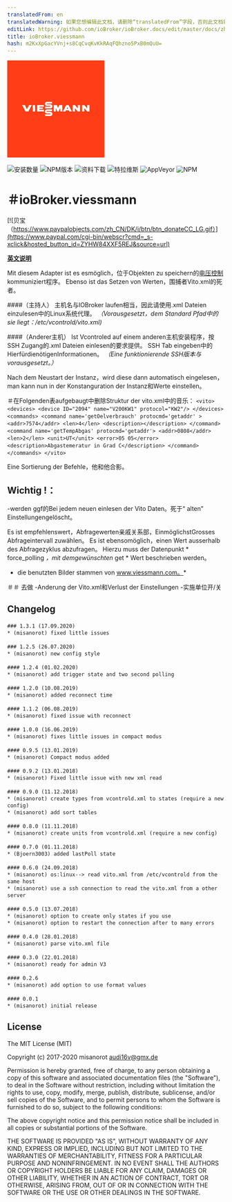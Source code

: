 ```yaml
---
translatedFrom: en
translatedWarning: 如果您想编辑此文档，请删除“translatedFrom”字段，否则此文档将再次自动翻译
editLink: https://github.com/ioBroker/ioBroker.docs/edit/master/docs/zh-cn/adapterref/iobroker.viessmann/README.md
title: ioBroker.viessmann
hash: m2KxXpGacYVnj+s8CqCvqKvKkRAqFQhzno5PxB0mQuU=
---
```

![商标](../../../en/adapterref/iobroker.viessmann/admin/viessmann.png)

![安装数量](http://iobroker.live/badges/viessmann-stable.svg)
![NPM版本](http://img.shields.io/npm/v/iobroker.viessmann.svg)
![资料下载](https://img.shields.io/npm/dm/iobroker.viessmann.svg)
![特拉维斯](http://img.shields.io/travis/misanorot/ioBroker.viessmann/master.svg)
![AppVeyor](https://ci.appveyor.com/api/projects/status/github/misanorot/ioBroker.viessmann?branch=master&svg=true)
![NPM](https://nodei.co/npm/iobroker.viessmann.png?downloads=true)

＃ioBroker.viessmann
=================

[![贝宝（https://www.paypalobjects.com/zh_CN/DK/i/btn/btn_donateCC_LG.gif）](https://www.paypal.com/cgi-bin/webscr?cmd=_s-xclick&hosted_button_id=ZYHW84XXF5REJ&source=url)

**[英文说明](https://github.com/misanorot/ioBroker.viessmann/blob/master/lib/Readme_en.md)**

Mit diesem Adapter ist es esmöglich，位于Objekten zu speichern的[电压控制](https://github.com/openv/vcontrold)kommuniziert程序。
Ebenso ist das Setzen von Werten，围捕者Vito.xml的死者。

####（主持人）
主机名与IOBroker laufen相当，因此请使用.xml Dateien einzulesen中的Linux系统代理。
*（Vorausgesetzt，dem Standard Pfad中的sie liegt：/etc/vcontrold/vito.xml)*

####（Anderer主机）
Ist Vcontroled auf einem anderen主机安装程序，按SSH Zugang的.xml Dateien einlesen的要求提供。
SSH Tab eingeben中的HierfürdienötigenInformationen。
*（Eine funktionierende SSH版本与vorausgesetzt。）*

Nach dem Neustart der Instanz，wird diese dann automatisch eingelesen，man kann nun in der Konstanguration der Instanz和Werte einstellen。

＃在Folgenden表aufgebaugt中删除Struktur der vito.xml中的音乐：
		```<vito>
			<devices>
				<device ID="2094" name="V200KW1" protocol="KW2"/>
			</devices>
			<commands>
				<command name='getOelverbrauch' protocmd='getaddr' >
					<addr>7574</addr>
					<len>4</len>
					<description></description>
				</command>
				<command name='getTempAbgas' protocmd='getaddr'>
					<addr>0808</addr>
					<len>2</len>
					<unit>UT</unit>
					<error>05 05</error>
					<description>Abgastemeratur in Grad C</description>
				</command>
			</commands>
		</vito>```

Eine Sortierung der Befehle，他和他合影。

## Wichtig !：
-werden ggf的Bei jedem neuen einlesen der Vito Daten。死于“ alten” Einstellungengelöscht。

Es ist empfehlenswert，Abfragewerten亲戚关系部，EinmöglichstGrosses Abfrageintervall zuwählen。
Es ist ebensomöglich，einen Wert ausserhalb des Abfragezyklus abzufragen。 Hierzu muss der Datenpunkt * force_polling *，mit demgewünschten* get * Wert beschrieben werden。

* die benutzten Bilder stammen von www.viessmann.com。*

＃＃ 去做
-Anderung der Vito.xml和Verlust der Einstellungen
-实施单位开/关

## Changelog

	### 1.3.1 (17.09.2020)
	* (misanorot) fixed little issues

	### 1.2.5 (26.07.2020)
	* (misanorot) new config style

	#### 1.2.4 (01.02.2020)
	* (misanorot) add trigger state and two second polling

	#### 1.2.0 (10.08.2019)
	* (misanorot) added reconnect time

	#### 1.1.2 (06.08.2019)
	* (misanorot) fixed issue with reconnect

	#### 1.0.0 (16.06.2019)
	* (misanorot) fixes little issues in compact modus

	#### 0.9.5 (13.01.2019)
	* (misanorot) Compact modus added

	#### 0.9.2 (13.01.2018)
	* (misanorot) Fixed little issue with new xml read

	#### 0.9.0 (11.12.2018)
	* (misanorot) create types from vcontrold.xml to states (require a new config)
	* (misanorot) add sort tables

	#### 0.8.0 (11.11.2018)
	* (misanorot) create units from vcontrold.xml (require a new config)

	#### 0.7.0 (01.11.2018)
	* (Bjoern3003) added lastPoll state

	#### 0.6.0 (24.09.2018)
	* (misanorot) os:linux--> read vito.xml from /etc/vcontrold from the same host
	* (misanorot) use a ssh connection to read the vito.xml from a other server

	#### 0.5.0 (13.07.2018)
	* (misanorot) option to create only states if you use
	* (misanorot) option to restart the connection after to many errors

	#### 0.4.0 (28.01.2018)
	* (misanorot) parse vito.xml file

	#### 0.3.0 (22.01.2018)
	* (misanorot) ready for admin V3

	#### 0.2.6
	* (misanorot) add option to use format values

	#### 0.0.1
	* (misanorot) initial release

## License

The MIT License (MIT)

Copyright (c) 2017-2020 misanorot <audi16v@gmx.de>

Permission is hereby granted, free of charge, to any person obtaining a copy
of this software and associated documentation files (the "Software"), to deal
in the Software without restriction, including without limitation the rights
to use, copy, modify, merge, publish, distribute, sublicense, and/or sell
copies of the Software, and to permit persons to whom the Software is
furnished to do so, subject to the following conditions:

The above copyright notice and this permission notice shall be included in
all copies or substantial portions of the Software.

THE SOFTWARE IS PROVIDED "AS IS", WITHOUT WARRANTY OF ANY KIND, EXPRESS OR
IMPLIED, INCLUDING BUT NOT LIMITED TO THE WARRANTIES OF MERCHANTABILITY,
FITNESS FOR A PARTICULAR PURPOSE AND NONINFRINGEMENT. IN NO EVENT SHALL THE
AUTHORS OR COPYRIGHT HOLDERS BE LIABLE FOR ANY CLAIM, DAMAGES OR OTHER
LIABILITY, WHETHER IN AN ACTION OF CONTRACT, TORT OR OTHERWISE, ARISING FROM,
OUT OF OR IN CONNECTION WITH THE SOFTWARE OR THE USE OR OTHER DEALINGS IN
THE SOFTWARE.